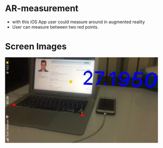 # AR-measurement
* with this iOS App user could measure around in augmented reality
* User can measure between two red points.
# Screen Images

![](/image/ss1.jpeg)
